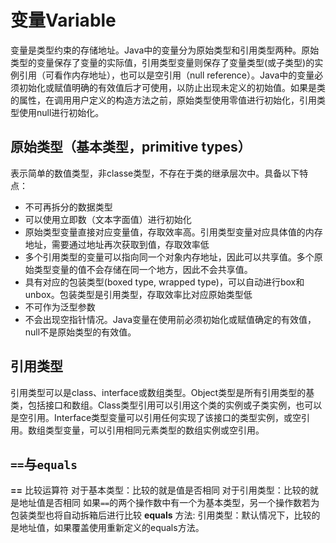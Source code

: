 # 变量Variable
变量是类型约束的存储地址。Java中的变量分为原始类型和引用类型两种。原始类型的变量保存了变量的实际值，引用类型变量则保存了变量类型(或子类型)的实例引用（可看作内存地址），也可以是空引用（null reference）。Java中的变量必须初始化或赋值明确的有效值后才可使用，以防止出现未定义的初始值。如果是类的属性，在调用用户定义的构造方法之前，原始类型使用零值进行初始化，引用类型使用null进行初始化。

## 原始类型（基本类型，primitive types）
表示简单的数值类型，非classe类型，不存在于类的继承层次中。具备以下特点：
* 不可再拆分的数据类型
* 可以使用立即数（文本字面值）进行初始化
* 原始类型变量直接对应变量值，存取效率高。引用类型变量对应具体值的内存地址，需要通过地址再次获取到值，存取效率低
* 多个引用类型的变量可以指向同一个对象内存地址，因此可以共享值。多个原始类型变量的值不会存储在同一个地方，因此不会共享值。
* 具有对应的包装类型(boxed type, wrapped type)，可以自动进行box和unbox。包装类型是引用类型，存取效率比对应原始类型低
* 不可作为泛型参数
* 不会出现空指针情况。Java变量在使用前必须初始化或赋值确定的有效值，null不是原始类型的有效值。

## 引用类型

引用类型可以是class、interface或数组类型。Object类型是所有引用类型的基类，包括接口和数组。Class类型引用可以引用这个类的实例或子类实例，也可以是空引用。Interface类型变量可以引用任何实现了该接口的类型实例，或空引用。数组类型变量，可以引用相同元素类型的数组实例或空引用。

## `==`与`equals`
**==** 比较运算符
对于基本类型：比较的就是值是否相同
对于引用类型：比较的就是地址值是否相同
如果`==`的两个操作数中有一个为基本类型，另一个操作数若为包装类型也将自动拆箱后进行比较
**equals** 方法:
引用类型：默认情况下，比较的是地址值，如果覆盖使用重新定义的equals方法。